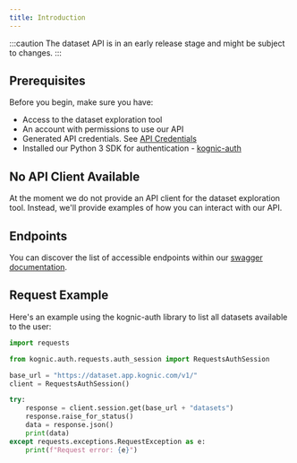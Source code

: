 ```yaml
---
title: Introduction
---
```


:::caution
The dataset API is in an early release stage and might be subject to changes.
:::

## Prerequisites

Before you begin, make sure you have:

* Access to the dataset exploration tool
* An account with permissions to use our API
* Generated API credentials. See [API Credentials](../kognic_apis.md/#generating-credentials)
* Installed our Python 3 SDK for authentication - [kognic-auth](https://pypi.org/project/kognic-auth/)

## No API Client Available

At the moment we do not provide an API client for the dataset exploration tool. Instead, we'll provide examples
of how you can interact with our API.

## Endpoints
You can discover the list of accessible endpoints within our [swagger documentation](https://dataset.app.kognic.com/api).

## Request Example
Here's an example using the kognic-auth library to list all datasets available to the user:

```python
import requests

from kognic.auth.requests.auth_session import RequestsAuthSession

base_url = "https://dataset.app.kognic.com/v1/"
client = RequestsAuthSession()

try:
    response = client.session.get(base_url + "datasets")
    response.raise_for_status()
    data = response.json()
    print(data)
except requests.exceptions.RequestException as e:
    print(f"Request error: {e}")
```
